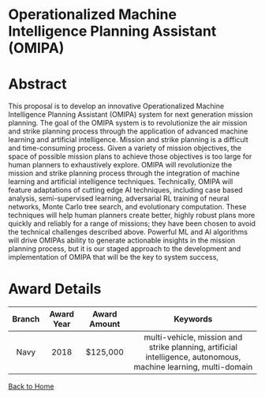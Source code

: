 
Operationalized Machine Intelligence Planning Assistant (OMIPA)
===============================================================

# Abstract


This proposal is to develop an innovative Operationalized Machine Intelligence Planning Assistant (OMIPA) system for next generation mission planning. The goal of the OMIPA system is to revolutionize the air mission and strike planning process through the application of advanced machine learning and artificial intelligence. Mission and strike planning is a difficult and time-consuming process. Given a variety of mission objectives, the space of possible mission plans to achieve those objectives is too large for human planners to exhaustively explore. OMIPA will revolutionize the mission and strike planning process through the integration of machine learning and artificial intelligence techniques. Technically, OMIPA will feature adaptations of cutting edge AI techniques, including case based analysis, semi-supervised learning, adversarial RL training of neural networks, Monte Carlo tree search, and evolutionary computation. These techniques will help human planners create better, highly robust plans more quickly and reliably for a range of missions; they have been chosen to avoid the technical challenges described above. Powerful ML and AI algorithms will drive OMIPAs ability to generate actionable insights in the mission planning process, but it is our staged approach to the development and implementation of OMIPA that will be the key to system success,  

# Award Details

|Branch|Award Year|Award Amount|Keywords|
| :---: | :---: | :---: | :---: |
|Navy|2018|$125,000|multi-vehicle, mission and strike planning, artificial intelligence, autonomous, machine learning, multi-domain|
  
  


[Back to Home](https://github.com/chrischow/dod_sbir_awards/Reports/JH/#1965)